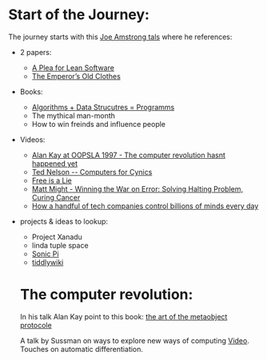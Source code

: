 # Start of the Journey:

The journey starts with this [Joe Amstrong tals](https://www.youtube.com/watch?v=-I_jE0l7sYQ) where he references:
- 2 papers: 
  - [A Plea for Lean Software](https://cr.yp.to/bib/1995/wirth.pdf)
  - [The Emperor’s Old Clothes](http://zoo.cs.yale.edu/classes/cs422/2010/bib/hoare81emperor.pdf)
- Books:
  - [Algorithms + Data Strucutres = Programms](https://archive.org/details/algorithmsdatast00wirt)
  - The mythical man-month
  - How to win freinds and influence people
- Videos:
  - [Alan Kay at OOPSLA 1997 - The computer revolution hasnt happened yet](https://www.youtube.com/watch?v=oKg1hTOQXoY)
  - [Ted Nelson -- Computers for Cynics](https://www.youtube.com/watch?v=hZ3gmh-d9oI)
  - [Free is a Lie](https://www.youtube.com/watch?v=ldhHkVjLe7A)
  - [Matt Might - Winning the War on Error: Solving Halting Problem, Curing Cancer](https://www.youtube.com/watch?v=EVkHgKCqAcI)
  - [How a handful of tech companies control billions of minds every day](https://www.ted.com/talks/tristan_harris_the_manipulative_tricks_tech_companies_use_to_capture_your_attention/up-next?language=mr)
- projects & ideas to lookup:
  - Project Xanadu
  - linda tuple space
  - [Sonic Pi](https://sonic-pi.net/)
  - [tiddlywiki](https://tiddlywiki.com/)
  
  # The computer revolution:
  In his talk Alan Kay point to this book: [the art of the metaobject protocole](https://mitpress.mit.edu/books/art-metaobject-protocol)
  
  A talk by Sussman on ways to explore new ways of computing [Video](https://www.youtube.com/watch?v=Rk76BurH384).
  Touches on automatic differentiation.
  
